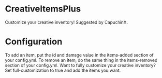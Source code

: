 # CreativeItemsPlus
Customize your creative inventory! Suggested by CapuchinX.

# Configuration
To add an item, put the id and damage value in the items-added section of your config.yml. To remove an item, do the same thing in the items-removed section of your config.yml. Want to fully customize your creative inventory? Set full-customization to true and add the items you want.


